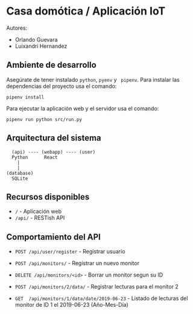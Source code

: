 # Casa domótica / Aplicación IoT

Autores:
- Orlando Guevara
- Luixandri Hernandez


## Ambiente de desarrollo

Asegúrate de tener instalado `python`, `pyenv` y ` pipenv`. Para instalar las dependencias del proyecto usa el comando:
```
pipenv install
```

Para ejecutar la aplicación web y el servidor usa el comando:
```
pipenv run python src/run.py
```

## Arquitectura del sistema
```
  (api) ---- (webapp) ---- (user)
  Python      React
    |
    |
(database)
  SQLite
```


## Recursos disponibles

- `/` - Aplicación web
- `/api/` - RESTish API


## Comportamiento del API

- `POST /api/user/register` - Registrar usuario

- `POST /api/monitors/` - Registrar un nuevo monitor
- `DELETE /api/monitors/<id>` - Borrar un monitor segun su ID

- `POST /api/monitors/2/data/` - Registrar lecturas para el monitor 2
- `GET  /api/monitors/1/data/date/2019-06-23` - Listado de lecturas del monitor de ID 1 el 2019-06-23 (Año-Mes-Día)

